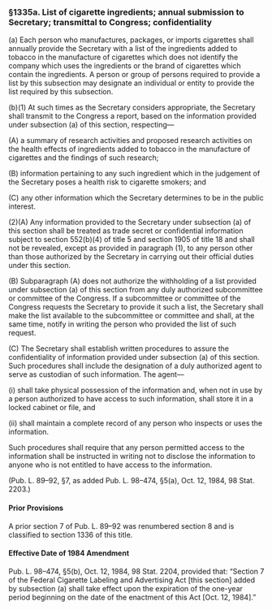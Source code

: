 ### §1335a. List of cigarette ingredients; annual submission to Secretary; transmittal to Congress; confidentiality ###

(a) Each person who manufactures, packages, or imports cigarettes shall annually provide the Secretary with a list of the ingredients added to tobacco in the manufacture of cigarettes which does not identify the company which uses the ingredients or the brand of cigarettes which contain the ingredients. A person or group of persons required to provide a list by this subsection may designate an individual or entity to provide the list required by this subsection.

(b)(1) At such times as the Secretary considers appropriate, the Secretary shall transmit to the Congress a report, based on the information provided under subsection (a) of this section, respecting—

(A) a summary of research activities and proposed research activities on the health effects of ingredients added to tobacco in the manufacture of cigarettes and the findings of such research;

(B) information pertaining to any such ingredient which in the judgement of the Secretary poses a health risk to cigarette smokers; and

(C) any other information which the Secretary determines to be in the public interest.

(2)(A) Any information provided to the Secretary under subsection (a) of this section shall be treated as trade secret or confidential information subject to section 552(b)(4) of title 5 and section 1905 of title 18 and shall not be revealed, except as provided in paragraph (1), to any person other than those authorized by the Secretary in carrying out their official duties under this section.

(B) Subparagraph (A) does not authorize the withholding of a list provided under subsection (a) of this section from any duly authorized subcommittee or committee of the Congress. If a subcommittee or committee of the Congress requests the Secretary to provide it such a list, the Secretary shall make the list available to the subcommittee or committee and shall, at the same time, notify in writing the person who provided the list of such request.

(C) The Secretary shall establish written procedures to assure the confidentiality of information provided under subsection (a) of this section. Such procedures shall include the designation of a duly authorized agent to serve as custodian of such information. The agent—

(i) shall take physical possession of the information and, when not in use by a person authorized to have access to such information, shall store it in a locked cabinet or file, and

(ii) shall maintain a complete record of any person who inspects or uses the information.

Such procedures shall require that any person permitted access to the information shall be instructed in writing not to disclose the information to anyone who is not entitled to have access to the information.

(Pub. L. 89–92, §7, as added Pub. L. 98–474, §5(a), Oct. 12, 1984, 98 Stat. 2203.)

#### Prior Provisions ####

A prior section 7 of Pub. L. 89–92 was renumbered section 8 and is classified to section 1336 of this title.

#### Effective Date of 1984 Amendment ####

Pub. L. 98–474, §5(b), Oct. 12, 1984, 98 Stat. 2204, provided that: “Section 7 of the Federal Cigarette Labeling and Advertising Act [this section] added by subsection (a) shall take effect upon the expiration of the one-year period beginning on the date of the enactment of this Act [Oct. 12, 1984].”